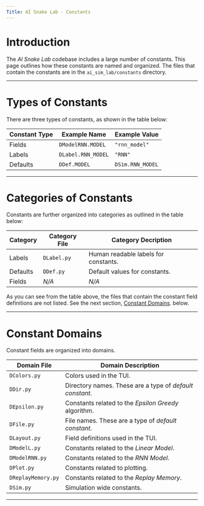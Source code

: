 ```yaml
---
Title: AI Snake Lab - Constants
---
```


# Introduction

The *AI Snake Lab* codebase includes a large number of constants. This page outlines how these constants are named and organized. The files that contain the constants are in the `ai_sim_lab/constants` directory.

---

# Types of Constants

There are three types of constants, as shown in the table below:

**Constant Type** | **Example Name**   | **Example Value**
------------------|--------------------|------------------
Fields            | `DModelRNN.MODEL`  | `"rnn_model"`
Labels            | `DLabel.RNN_MODEL` | `"RNN"`
Defaults          | `DDef.MODEL`       | `DSim.RNN_MODEL`

---

# Categories of Constants

Constants are further organized into categories as outlined in the table below:

**Category** | **Category File** | **Category Decription**
-------------|-------------------|------------------------
Labels       | `DLabel.py`       | Human readable labels for constants.
Defaults     | `DDef.py`         | Default values for constants.
Fields       | *N/A*             | *N/A*

As you can see from the table above, the files that contain the constant field definitions are not listed. See the next section, [Constant Domains](#constant_domains). below.

---

# Constant Domains

Constant fields are organized into domains.

| **Domain File**    | **Domain Description**
|--------------------|------------------------
| `DColors.py`       | Colors used in the TUI.
| `DDir.py`          | Directory names. These are a type of *default constant*.
| `DEpsilon.py`      | Constants related to the *Epsilon Greedy* algorithm.
| `DFile.py`         | File names. These are a type of *default constant*.
| `DLayout.py`       | Field definitions used in the TUI.
| `DModelL.py`       | Constants related to the *Linear Model*.
| `DModelRNN.py`     | Constants related to the *RNN Model*.
| `DPlot.py`         | Constants related to plotting.
| `DReplayMemory.py` | Constants related to the *Replay Memory*.
| `DSim.py`          | Simulation wide constants.




---